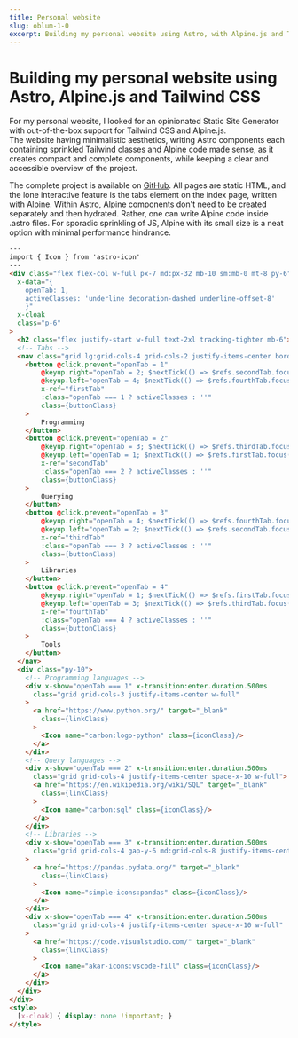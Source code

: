 ```yaml
---
title: Personal website
slug: oblum-1-0
excerpt: Building my personal website using Astro, with Alpine.js and Tailwind CSS integrations.
---
```

# Building my personal website using Astro, Alpine.js and Tailwind CSS

For my personal website, I looked for an opinionated Static Site Generator with out-of-the-box support for Tailwind CSS and Alpine.js.  
The website having minimalistic aesthetics, writing Astro components each containing sprinkled Tailwind classes and Alpine code made sense, as it creates compact and complete components, while keeping a clear and accessible overview of the project.

The complete project is available on [GitHub](https://github.com/ofirblum/personal-website).
All pages are static HTML, and the lone interactive feature is the tabs element on the index page, written with Alpine. Within Astro, Alpine components don't need to be created separately and then hydrated. Rather, one can write Alpine code inside .astro files. For sporadic sprinkling of JS, Alpine with its small size is a neat option with minimal performance hindrance.

```html
---
import { Icon } from 'astro-icon'
---
<div class="flex flex-col w-full px-7 md:px-32 mb-10 sm:mb-0 mt-8 py-6"
  x-data="{ 
    openTab: 1,
    activeClasses: 'underline decoration-dashed underline-offset-8'
    }"
  x-cloak
  class="p-6"
>
  <h2 class="flex justify-start w-full text-2xl tracking-tighter mb-6">Technologies I work with:</h2>
  <!-- Tabs -->
  <nav class="grid lg:grid-cols-4 grid-cols-2 justify-items-center border-solid border-2 border-cyan-500 dark:border-cyan-200">
    <button @click.prevent="openTab = 1"
        @keyup.right="openTab = 2; $nextTick(() => $refs.secondTab.focus())"
        @keyup.left="openTab = 4; $nextTick(() => $refs.fourthTab.focus())"
        x-ref="firstTab"
        :class="openTab === 1 ? activeClasses : ''"
        class={buttonClass}
    >
        Programming
    </button>
    <button @click.prevent="openTab = 2"
        @keyup.right="openTab = 3; $nextTick(() => $refs.thirdTab.focus())"
        @keyup.left="openTab = 1; $nextTick(() => $refs.firstTab.focus())"
        x-ref="secondTab"
        :class="openTab === 2 ? activeClasses : ''"
        class={buttonClass}
    >
        Querying
    </button>
    <button @click.prevent="openTab = 3"
        @keyup.right="openTab = 4; $nextTick(() => $refs.fourthTab.focus())"
        @keyup.left="openTab = 2; $nextTick(() => $refs.secondTab.focus())"
        x-ref="thirdTab"
        :class="openTab === 3 ? activeClasses : ''"
        class={buttonClass}
    >
        Libraries
    </button>
    <button @click.prevent="openTab = 4"
        @keyup.right="openTab = 1; $nextTick(() => $refs.firstTab.focus())"
        @keyup.left="openTab = 3; $nextTick(() => $refs.thirdTab.focus())"
        x-ref="fourthTab"
        :class="openTab === 4 ? activeClasses : ''"
        class={buttonClass}
    >
        Tools
    </button>
  </nav>
  <div class="py-10">
    <!-- Programming languages -->
    <div x-show="openTab === 1" x-transition:enter.duration.500ms
      class="grid grid-cols-3 justify-items-center w-full"
    >
      <a href="https://www.python.org/" target="_blank"
        class={linkClass}
      >
        <Icon name="carbon:logo-python" class={iconClass}/>
      </a>
    </div>
    <!-- Query languages -->
    <div x-show="openTab === 2" x-transition:enter.duration.500ms
      class="grid grid-cols-4 justify-items-center space-x-10 w-full">
      <a href="https://en.wikipedia.org/wiki/SQL" target="_blank"
        class={linkClass}
      >
        <Icon name="carbon:sql" class={iconClass}/>
      </a>
    </div>
    <!-- Libraries -->
    <div x-show="openTab === 3" x-transition:enter.duration.500ms
      class="grid grid-cols-4 gap-y-6 md:grid-cols-8 justify-items-center w-full"
    >
      <a href="https://pandas.pydata.org/" target="_blank"
        class={linkClass}
      >
        <Icon name="simple-icons:pandas" class={iconClass}/>
      </a>
    </div>
    <div x-show="openTab === 4" x-transition:enter.duration.500ms
      class="grid grid-cols-4 justify-items-center space-x-10 w-full"
    >
      <a href="https://code.visualstudio.com/" target="_blank"
        class={linkClass}
      >
        <Icon name="akar-icons:vscode-fill" class={iconClass}/>
      </a>
    </div>
  </div>
</div>
<style>
  [x-cloak] { display: none !important; }
</style>
```